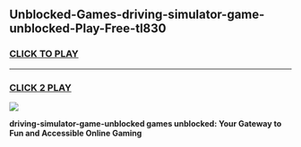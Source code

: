 
## Unblocked-Games-driving-simulator-game-unblocked-Play-Free-tl830
<h3>
<a href="https://premium76.site?title=driving-simulator-game-unblocked&ref=17A">CLICK TO PLAY</a></h3>
<hr>

<h3>
<a href="https://premium76.site?title=driving-simulator-game-unblocked&ref=17A">CLICK 2 PLAY</a>
  
</h3>

<a href="https://premium76.site?title=driving-simulator-game-unblocked&ref=17A"><img src="https://clearcache.store/games.png"></a>


**driving-simulator-game-unblocked games unblocked: Your Gateway to Fun and Accessible Online Gaming**
